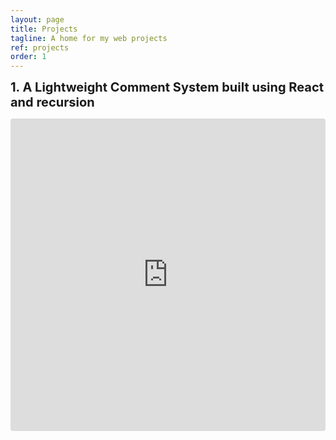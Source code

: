 ```yaml
---
layout: page
title: Projects
tagline: A home for my web projects
ref: projects
order: 1
---
```

<strong style="font-size: 20px"> 1. A Lightweight Comment System built using React and recursion</strong>
<iframe
  src="https://codesandbox.io/embed/comment-widget-0o4w02"
  style="width:100%; height:500px; border:0; border-radius: 4px; overflow:hidden;"
  allow="accelerometer; ambient-light-sensor; camera; encrypted-media; geolocation; gyroscope; hid; microphone; midi; payment; usb; vr; xr-spatial-tracking"
  sandbox="allow-forms allow-modals allow-popups allow-presentation allow-same-origin allow-scripts"
></iframe>
